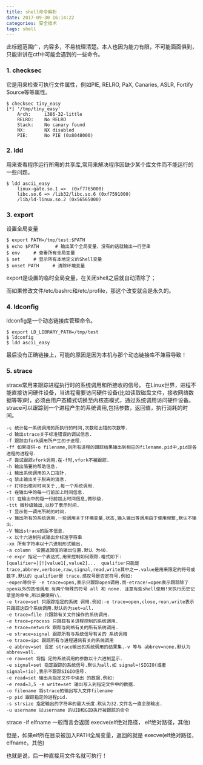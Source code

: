 ```yaml
---
title: shell命令解析
date: 2017-09-30 16:14:22
categories: 安全技术
tags: shell
---
```


此标题范围广，内容多，不易梳理清楚。本人也因为能力有限，不可能面面俱到，只能讲讲在ctf中可能会遇到的一些命令。

### 1. checksec

它是用来检查可执行文件属性，例如PIE, RELRO, PaX, Canaries, ASLR, Fortify Source等等属性。

```
$ checksec tiny_easy
[*] '/tmp/tiny_easy'
    Arch:     i386-32-little
    RELRO:    No RELRO
    Stack:    No canary found
    NX:       NX disabled
    PIE:      No PIE (0x8048000)
```

### 2. ldd

用来查看程序运行所需的共享库,常用来解决程序因缺少某个库文件而不能运行的一些问题。

```
$ ldd ascii_easy
	linux-gate.so.1 =>  (0xf7765000)
	libc.so.6 => /lib32/libc.so.6 (0xf7591000)
	/lib/ld-linux.so.2 (0x56565000)
```

### 3. export

设置全局变量

```
$ export PATH=/tmp/test:$PATH
$ echo $PATH      # 输出某个全局变量，没有的话就输出一行空串
$ env     # 查看所有全局变量
$ set     # 显示所有本地定义的Shell变量
$ unset PATH     # 清除环境变量
```

export是设置的临时全局变量，在关闭shell之后就自动清除了；

而如果修改文件/etc/bashrc和/etc/profile，那这个改变就会是永久的。

### 4. ldconfig

ldconfig是一个动态链接库管理命令。

```
$ export LD_LIBRARY_PATH=/tmp/test
$ ldconfig
$ ldd ascii_easy
```

最后没有正确链接上，可能的原因是因为本机与那个动态链接库不兼容导致！

### 5. strace

strace常用来跟踪进程执行时的系统调用和所接收的信号。 在Linux世界，进程不能直接访问硬件设备，当进程需要访问硬件设备(比如读取磁盘文件，接收网络数据等等)时，必须由用户态模式切换至内核态模式，通过系统调用访问硬件设备。strace可以跟踪到一个进程产生的系统调用,包括参数，返回值，执行消耗的时间。

```
-c 统计每一系统调用的所执行的时间,次数和出错的次数等. 
-d 输出strace关于标准错误的调试信息. 
-f 跟踪由fork调用所产生的子进程. 
-ff 如果提供-o filename,则所有进程的跟踪结果输出到相应的filename.pid中,pid是各进程的进程号. 
-F 尝试跟踪vfork调用.在-f时,vfork不被跟踪. 
-h 输出简要的帮助信息. 
-i 输出系统调用的入口指针. 
-q 禁止输出关于脱离的消息. 
-r 打印出相对时间关于,,每一个系统调用. 
-t 在输出中的每一行前加上时间信息. 
-tt 在输出中的每一行前加上时间信息,微秒级. 
-ttt 微秒级输出,以秒了表示时间. 
-T 显示每一调用所耗的时间. 
-v 输出所有的系统调用.一些调用关于环境变量,状态,输入输出等调用由于使用频繁,默认不输出. 
-V 输出strace的版本信息. 
-x 以十六进制形式输出非标准字符串 
-xx 所有字符串以十六进制形式输出. 
-a column  设置返回值的输出位置.默认 为40. 
-e expr 指定一个表达式,用来控制如何跟踪.格式如下: 
[qualifier=][!]value1[,value2]...  qualifier只能是 trace,abbrev,verbose,raw,signal,read,write其中之一.value是用来限定的符号或数字.默认的 qualifier是 trace.感叹号是否定符号.例如: 
-eopen等价于 -e trace=open,表示只跟踪open调用.而-etrace!=open表示跟踪除了open以外的其他调用.有两个特殊的符号 all 和 none. 注意有些shell使用!来执行历史记录里的命令,所以要使用\\. 
-e trace=set 只跟踪指定的系统 调用.例如:-e trace=open,close,rean,write表示只跟踪这四个系统调用.默认的为set=all. 
-e trace=file 只跟踪有关文件操作的系统调用. 
-e trace=process 只跟踪有关进程控制的系统调用. 
-e trace=network 跟踪与网络有关的所有系统调用. 
-e strace=signal 跟踪所有与系统信号有关的 系统调用 
-e trace=ipc 跟踪所有与进程通讯有关的系统调用 
-e abbrev=set 设定 strace输出的系统调用的结果集.-v 等与 abbrev=none.默认为abbrev=all. 
-e raw=set 将指 定的系统调用的参数以十六进制显示. 
-e signal=set 指定跟踪的系统信号.默认为all.如 signal=!SIGIO(或者signal=!io),表示不跟踪SIGIO信号. 
-e read=set 输出从指定文件中读出 的数据.例如: 
-e read=3,5 -e write=set 输出写入到指定文件中的数据. 
-o filename 将strace的输出写入文件filename 
-p pid 跟踪指定的进程pid. 
-s strsize 指定输出的字符串的最大长度.默认为32.文件名一直全部输出. 
-u username 以username 的UID和GID执行被跟踪的命令
```

strace -if elfname   一般而言会返回   execve(elf绝对路径， elf绝对路径，其他)

但是，如果elf所在目录被加入PATH全局变量，返回的就是  execve(elf绝对路径， elfname，其他)

也就是说，后一种直接用文件名就可执行！

